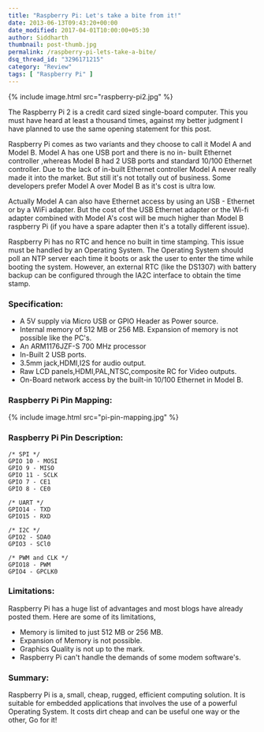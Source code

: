 ```yaml
---
title: "Raspberry Pi: Let's take a bite from it!"
date: 2013-06-13T09:43:20+00:00
date_modified: 2017-04-01T10:00:00+05:30
author: Siddharth
thumbnail: post-thumb.jpg
permalink: /raspberry-pi-lets-take-a-bite/
dsq_thread_id: "3296171215"
category: "Review"
tags: [ "Raspberry Pi" ]
---
```


{% include image.html src="raspberry-pi2.jpg" %}

The Raspberry Pi 2 is a credit card sized single-board computer. This you must have heard at least a thousand times, against my better judgment I have planned to use the same opening statement for this post.

Raspberry Pi comes as two variants and they choose to call it Model A and Model B. Model A has one USB port and there is no in- built Ethernet controller ,whereas Model B had 2 USB ports and standard 10/100 Ethernet controller. Due to the lack of in-built  Ethernet controller Model A never really made it into the market. But still it's not totally out of business. Some developers prefer Model A over Model B as it's cost is ultra low.

Actually Model A can also have Ethernet access by using an USB - Ethernet or by a WiFi adapter. But the cost of the USB Ethernet adapter or the Wi-fi adapter combined with Model A's cost will be much higher than Model B raspberry Pi (if you have a spare adapter then it's a totally different issue).

Raspberry Pi has no RTC and hence no built in time stamping. This issue must be handled by an Operating System. The Operating System should poll an NTP server each time it boots or ask the user to enter the time while booting the system. However, an external RTC (like the DS1307) with battery backup can be configured through the IA2C interface to obtain the time stamp.

### Specification:

  * A 5V supply via Micro USB or GPIO Header as Power source.
  * Internal memory of 512 MB or 256 MB. Expansion of memory is not possible like the PC's.
  * An ARM1176JZF-S 700 MHz processor
  * In-Built 2 USB ports.
  * 3.5mm jack,HDMI,I2S for audio output.
  * Raw LCD panels,HDMI,PAL,NTSC,composite  RC for Video outputs.
  * On-Board network access by the built-in 10/100 Ethernet in Model B.

### Raspberry Pi Pin Mapping:

{% include image.html src="pi-pin-mapping.jpg" %}

### Raspberry Pi Pin Description:

``` text
/* SPI */
GPIO 10 - MOSI
GPIO 9 - MISO
GPIO 11 - SCLK
GPIO 7 - CE1
GPIO 8 - CE0

/* UART */
GPIO14 - TXD
GPIO15 - RXD

/* I2C */
GPIO2 - SDA0
GPIO3 - SCl0

/* PWM and CLK */
GPIO18 - PWM
GPIO4 - GPCLK0
```

### Limitations:

Raspberry Pi has a huge list of advantages and most blogs have already posted them. Here are some of its limitations,

  * Memory is limited to just 512 MB or 256 MB.
  * Expansion of Memory is not possible.
  * Graphics Quality is not up to the mark.
  * Raspberry Pi can't handle the  demands of some modem software's.

### Summary:

Raspberry Pi is a, small, cheap, rugged, efficient computing solution. It is suitable for embedded applications that involves the use of a powerful Operating System. It costs dirt cheap and can be useful one way or the other, Go for it!
